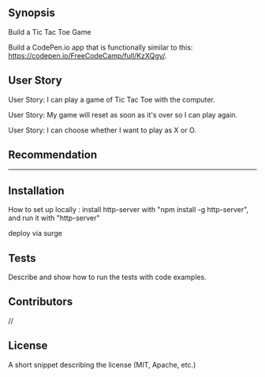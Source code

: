 ## Synopsis

Build a Tic Tac Toe Game

 Build a CodePen.io app that is functionally similar to this: https://codepen.io/FreeCodeCamp/full/KzXQgy/.

## User Story

User Story: I can play a game of Tic Tac Toe with the computer.

User Story: My game will reset as soon as it's over so I can play again.

User Story: I can choose whether I want to play as X or O.

## Recommendation

********

## Installation

How to set up locally : install http-server with "npm install -g http-server", and run it with "http-server"

deploy via surge


## Tests

Describe and show how to run the tests with code examples.

## Contributors

//

## License

A short snippet describing the license (MIT, Apache, etc.)
